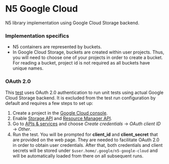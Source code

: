# N5 Google Cloud
N5 library implementation using Google Cloud Storage backend.

### Implementation specifics
* N5 containers are represented by buckets.
* In Google Cloud Storage, buckets are created within user projects. Thus, you will need to choose one of your projects in order to create a bucket. For reading a bucket, project id is not required as all buckets have unique names.

### OAuth 2.0
This [test](https://github.com/saalfeldlab/n5-google-cloud/blob/master/src/test/java/org/janelia/saalfeldlab/n5/googlecloud/N5GoogleCloudStorageOAuth2Test.java) uses OAuth 2.0 authentication to run unit tests using actual Google Cloud Storage backend. It is excluded from the test run configuration by default and requires a few steps to set up:
1. Create a project in the [Google Cloud console](https://console.cloud.google.com).
1. Enable [Storage API](https://console.cloud.google.com/apis/library/storage-component.googleapis.com) and [Resource Manager API](https://console.cloud.google.com/apis/library/cloudresourcemanager.googleapis.com).
1. Go to [APIs & services](https://console.cloud.google.com/apis/credentials) and choose *Create credentials* → *OAuth client ID* → *Other*.
1. Run the test. You will be prompted for **client_id** and **client_secret** that are provided on the web page. They are needed to facilitate OAuth 2.0 in order to obtain user credentials. After that, both credentials and client secrets will be stored under `$user.home/.google/n5-google-cloud` and will be automatically loaded from there on all subsequent runs.
